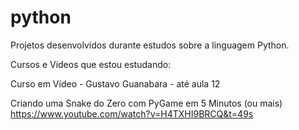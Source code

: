 # python

Projetos desenvolvidos durante estudos sobre a linguagem Python.

Cursos e Vídeos que estou estudando:

Curso em Vídeo - Gustavo Guanabara - até aula 12

Criando uma Snake do Zero com PyGame em 5 Minutos (ou mais)
https://www.youtube.com/watch?v=H4TXHI9BRCQ&t=49s


